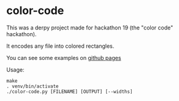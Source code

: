 color-code
==========

This was a derpy project made for hackathon 19 (the "color code" hackathon).

It encodes any file into colored rectangles.


You can see some examples on [github pages](https://asottile.github.io/color-code)


Usage:

```
make
. venv/bin/activate
./color-code.py [FILENAME] [OUTPUT] [--widths]
```
